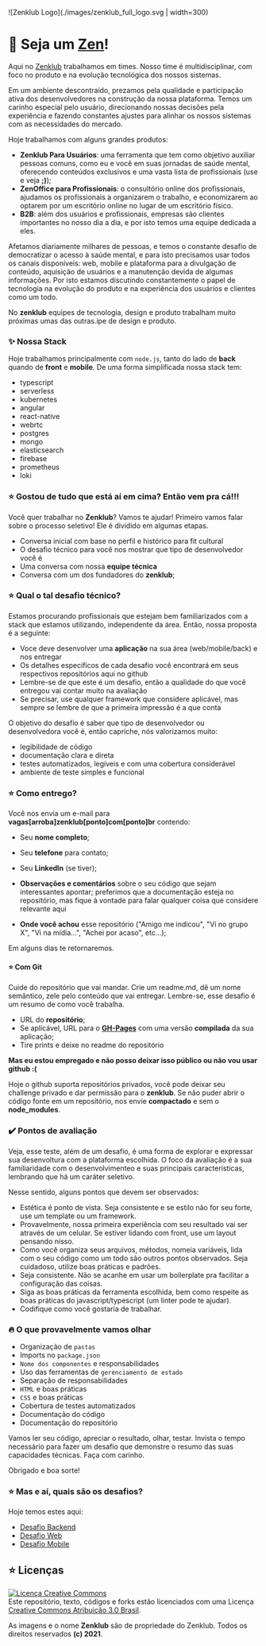 ![Zenklub Logo](./images/zenklub_full_logo.svg | width=300)
# 💜 Seja um [Zen](https://www.zenklub.com.br)!

Aqui no [Zenklub](https://www.zenklub.com.br) trabalhamos em times. Nosso time é multidisciplinar, com foco no produto e na evolução tecnológica dos nossos sistemas. 

Em um ambiente descontraído, prezamos pela qualidade e participação ativa dos desenvolvedores na construção da nossa plataforma. Temos um carinho especial pelo usuário, direcionando nossas decisões pela experiência e fazendo constantes ajustes para alinhar os nossos sistemas com as necessidades do mercado.

Hoje trabalhamos com alguns grandes produtos:

- **Zenklub Para Usuários**: uma ferramenta que tem como objetivo auxiliar pessoas comuns, como eu e você em suas jornadas de saúde mental, oferecendo conteúdos exclusivos e uma vasta lista de profissionais (use e veja **;)**);
- **ZenOffice para Profissionais**: o consultório online dos profissionais, ajudamos os profissionais a organizarem o trabalho, e economizarem ao optarem por um escritório online no lugar de um escritório físico.
- **B2B**: além dos usuários e profissionais, empresas são clientes importantes no nosso dia a dia, e por isto temos uma equipe dedicada a eles.

Afetamos diariamente milhares de pessoas, e temos o constante desafio de democratizar o acesso à saúde mental, e para isto precisamos usar todos os canais disponíveis: web, mobile e plataforma para a divulgação de conteúdo, aquisição de usuários e a manutenção devida de algumas informações. Por isto estamos discutindo constantemente o papel de tecnologia na evolução do produto e na experiência dos usuários e clientes como um todo.

No **zenklub** equipes de tecnologia, design e produto trabalham muito próximas umas das outras.ipe de design e produto.

### ✨ Nossa Stack
Hoje trabalhamos principalmente com `node.js`, tanto do lado de **back** quando de **front** e **mobile**. De uma forma simplificada nossa stack tem:

- typescript
- serverless
- kubernetes
- angular
- react-native
- webrtc
- postgres
- mongo
- elasticsearch
- firebase
- prometheus
- loki

### ⭐ Gostou de tudo que está aí em cima? Então vem pra cá!!!

Você quer trabalhar no **Zenklub**? Vamos te ajudar! Primeiro vamos falar sobre o processo seletivo! Ele é dividido em algumas etapas. 

- Conversa inicial com base no perfil e histórico para fit cultural
- O desafio técnico para você nos mostrar que tipo de desenvolvedor você é
- Uma conversa com nossa **equipe técnica**
- Conversa com um dos fundadores do **zenklub**;

### ⭐ Qual o tal desafio técnico?

Estamos procurando profissionais que estejam bem familiarizados com a stack que estamos utilizando, independente da área. Então, nossa proposta é a seguinte:

- Voce deve desenvolver uma **aplicação** na sua área (web/mobile/back) e nos entregar
- Os detalhes específicos de cada desafio você encontrará em seus respectivos repositórios aqui no github
- Lembre-se de que este é um desafio, então a qualidade do que você entregou vai contar muito na avaliação
- Se precisar, use qualquer framework que considere aplicável, mas sempre se lembre de que a primeira impressão é a que conta

O objetivo do desafio é saber que tipo de desenvolvedor ou desenvolvedora você é, então capriche, nós valorizamos muito:

- legibilidade de código
- documentação clara e direta
- testes automatizados, legíveis e com uma cobertura considerável
- ambiente de teste simples e funcional

### ⭐ Como entrego?

Você nos envia um e-mail para **vagas[arroba]zenklub[ponto]com[ponto]br** contendo:

- Seu **nome completo**;
- Seu **telefone** para contato;
- Seu **LinkedIn** (se tiver);

- **Observações e comentários** sobre o seu código que sejam interessantes apontar; preferimos que a documentação esteja no repositório, mas fique à vontade para falar qualquer coisa que considere relevante aqui
- **Onde você achou** esse repositório ("Amigo me indicou", "Vi no grupo X", "Vi na mídia...", "Achei por acaso", etc...);

Em alguns dias te retornaremos.

#### ⭐ Com Git

Cuide do repositório que vai mandar. Crie um readme.md, dê um nome semântico, zele pelo conteúdo que vai entregar. Lembre-se, esse desafio é um resumo de como você trabalha.

- URL do **repositório**;
- Se aplicável, URL para o [**GH-Pages**](https://pages.github.com/) com uma versão **compilada** da sua aplicação;
- Tire prints e deixe no readme do repositório

**Mas eu estou empregado e não posso deixar isso público ou não vou usar github :(**

Hoje o github suporta repositórios privados, você pode deixar seu challenge privado e dar permissão para o **zenklub**. Se não puder abrir o código fonte em um repositório, nos envie **compactado** e sem o **node_modules**.

### ✔️ Pontos de avaliação

Veja, esse teste, além de um desafio, é uma forma de explorar e expressar sua desenvoltura com a plataforma escolhida. O foco da avaliação é a sua familiaridade com o desenvolvimenteo e suas principais características, lembrando que há um caráter seletivo. 

Nesse sentido, alguns pontos que devem ser observados:

- Estética é ponto de vista. Seja consistente e se estilo não for seu forte, use um template ou um framework.
- Provavelmente, nossa primeira experiência com seu resultado vai ser através de um celular. Se estiver lidando com front, use um layout pensando nisso.
- Como você organiza seus arquivos, métodos, nomeia variáveis, lida com o seu código como um todo são outros pontos observados. Seja cuidadoso, utilize boas práticas e padrões.
- Seja consistente. Não se acanhe em usar um boilerplate pra facilitar a configuração das coisas.
- Siga as boas práticas da ferramenta escolhida, bem como respeite as boas práticas do javascript/typescript (um linter pode te ajudar).
- Codifique como você gostaria de trabalhar.

### 🔥 O que provavelmente vamos olhar

- Organização de `pastas`
- Imports no `package.json`
- `Nome dos componentes` e responsabilidades
- Uso das ferramentas de `gerenciamento de estado`
- Separação de responsabilidades
- `HTML` e boas práticas
- `CSS` e boas práticas
- Cobertura de testes automatizados
- Documentação do código
- Documentação do repositório

Vamos ler seu código, apreciar o resultado, olhar, testar. Invista o tempo necessário para fazer um desafio que demonstre o resumo das suas capacidades técnicas. Faça com carinho.

Obrigado e boa sorte!

### ⭐ Mas e aí, quais são os desafios?

Hoje temos estes aqui:

- [Desafio Backend](https://github.com/Zenklub/seja-um-zen-back)
- [Desafio Web](https://github.com/Zenklub/seja-um-zen-front)
- [Desafio Mobile](https://github.com/Zenklub/seja-um-zen-mobile)

## ⭐ Licenças

<a rel="license" href="http://creativecommons.org/licenses/by/3.0/br/"><img alt="Licença Creative Commons" style="border-width:0" src="https://i.creativecommons.org/l/by/3.0/br/88x31.png" /></a><br />Este repositório, texto, códigos e forks estão licenciados com uma Licença <a rel="license" href="http://creativecommons.org/licenses/by/3.0/br/">Creative Commons Atribuição 3.0 Brasil</a>.

As imagens e o nome **Zenklub** são de propriedade do Zenklub. Todos os direitos reservados **(c) 2021**.